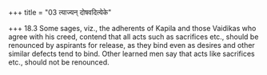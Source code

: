 +++
title = "03 त्याज्यन् दोषवदित्येके"

+++
18.3 Some sages, viz., the adherents of Kapila and those Vaidikas who
agree with his creed, contend that all acts such as sacrifices etc.,
should be renounced by aspirants for release, as they bind even as
desires and other similar defects tend to bind. Other learned men say
that acts like sacrifices etc., should not be renounced.
